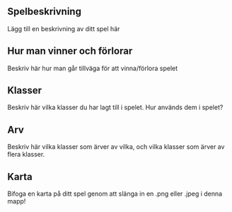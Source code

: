 ## Spelbeskrivning
Lägg till en beskrivning av ditt spel här

## Hur man vinner och förlorar
Beskriv här hur man går tillväga för att vinna/förlora spelet

## Klasser
Beskriv här vilka klasser du har lagt till i spelet. Hur används dem i spelet?

## Arv
Beskriv här vilka klasser som ärver av vilka, och vilka klasser som ärver av flera klasser.

## Karta

Bifoga en karta på ditt spel genom att slänga in en .png eller .jpeg i denna mapp!
